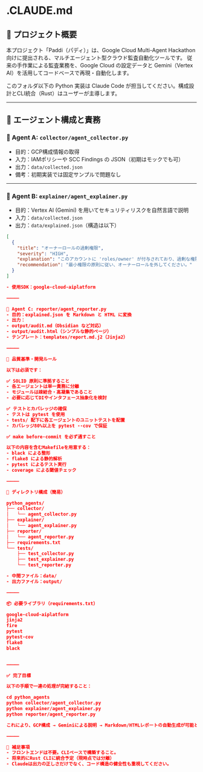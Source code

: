 # .CLAUDE.md

## 🧠 プロジェクト概要

本プロジェクト「Paddi（パディ）」は、Google Cloud Multi-Agent Hackathon 向けに提出される、マルチエージェント型クラウド監査自動化ツールです。
従来の手作業による監査業務を、Google Cloud の設定データと Gemini（Vertex AI）を活用してコードベースで再現・自動化します。

このフォルダ以下の Python 実装は Claude Code が担当してください。構成設計とCLI統合（Rust）はユーザーが主導します。

---

## 📐 エージェント構成と責務

### 🔹 Agent A: `collector/agent_collector.py`

- 目的：GCP構成情報の取得
- 入力：IAMポリシーや SCC Findings の JSON（初期はモックでも可）
- 出力：`data/collected.json`
- 備考：初期実装では固定サンプルで問題なし

---

### 🔹 Agent B: `explainer/agent_explainer.py`

- 目的：Vertex AI (Gemini) を用いてセキュリティリスクを自然言語で説明
- 入力：`data/collected.json`
- 出力：`data/explained.json`（構造は以下）

```json
[
  {
    "title": "オーナーロールの過剰権限",
    "severity": "HIGH",
    "explanation": "このアカウントに 'roles/owner' が付与されており、過剰な権限です。",
    "recommendation": "最小権限の原則に従い、オーナーロールを外してください。"
  }
]

- 使用SDK：google-cloud-aiplatform

⸻

🔹 Agent C: reporter/agent_reporter.py
- 目的：explained.json を Markdown と HTML に変換
- 出力：
- output/audit.md（Obsidian など対応）
- output/audit.html（シンプルな静的ページ）
- テンプレート：templates/report.md.j2（Jinja2）

⸻

🧪 品質基準・開発ルール

以下は必須です：

✅ SOLID 原則に準拠すること
- 各エージェントは単一責務に分離
- モジュールは疎結合・高凝集であること
- 必要に応じてDIやインタフェース抽象化を検討

✅ テストとカバレッジの確保
- テストは pytest を使用
- tests/ 配下に各エージェントのユニットテストを配置
- カバレッジ80%以上を pytest --cov で保証

✅ make before-commit を必ず通すこと

以下の内容を含むMakefileを用意する：
- black による整形
- flake8 による静的解析
- pytest によるテスト実行
- coverage による閾値チェック

⸻

📁 ディレクトリ構成（簡易）

python_agents/
├── collector/
│   └── agent_collector.py
├── explainer/
│   └── agent_explainer.py
├── reporter/
│   └── agent_reporter.py
├── requirements.txt
└── tests/
    ├── test_collector.py
    ├── test_explainer.py
    └── test_reporter.py

- 中間ファイル：data/
- 出力ファイル：output/

⸻

📦 必要ライブラリ（requirements.txt）

google-cloud-aiplatform
jinja2
fire
pytest
pytest-cov
flake8
black


⸻

✅ 完了目標

以下の手順で一連の処理が完結すること：

cd python_agents
python collector/agent_collector.py
python explainer/agent_explainer.py
python reporter/agent_reporter.py

これにより、GCP構成 → Geminiによる説明 → Markdown/HTMLレポートの自動生成が可能となる。

⸻

💬 補足事項
- フロントエンドは不要。CLIベースで構築すること。
- 将来的にRust CLIに統合予定（現時点では分離）
- Claudeは出力の正しさだけでなく、コード構造の健全性も重視してください。
